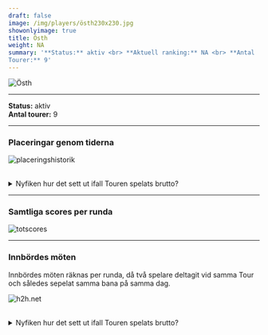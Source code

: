 ```yaml
---  
draft: false  
image: /img/players/östh230x230.jpg  
showonlyimage: true  
title: Östh  
weight: NA  
summary: '**Status:** aktiv <br> **Aktuell ranking:** NA <br> **Antal
Tourer:** 9'  
---
```


![Östh](/img/players/östh230x230.jpg)

------------------------------------------------------------------------

**Status:** aktiv  
**Antal tourer:** 9

------------------------------------------------------------------------

### Placeringar genom tiderna

![placeringshistorik](/playerstats/Östh.placing.net.png) <br><br>
<details> <summary>Nyfiken hur det sett ut ifall Touren spelats
brutto?</summary> <p>

![placeringshistorik](/playerstats/Östh.placing.gross.png) </p>
</details>

------------------------------------------------------------------------

### Samtliga scores per runda

![totscores](/playerstats/Östh.totscores.png)

------------------------------------------------------------------------

### Innbördes möten

Innbördes möten räknas per runda, då två spelare deltagit vid samma Tour
och således sepelat samma bana på samma dag.

![h2h.net](/playerstats/Östh.h2h.net.png) <br><br> <details>
<summary>Nyfiken hur det sett ut ifall Touren spelats brutto?</summary>
<p>

![h2h.gross](/playerstats/Östh.h2h.gross.png) </p> </details>
